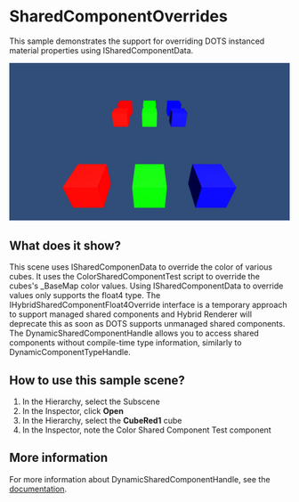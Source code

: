 # SharedComponentOverrides

This sample demonstrates the support for overriding DOTS instanced material properties using ISharedComponentData.

<img src="../../../READMEimages/SharedComponentOverrides.PNG" width="600">

## What does it show?

This scene uses ISharedComponenData to override the color of various cubes. It uses the ColorSharedComponentTest script to override the cubes's _BaseMap color values.
Using ISharedComponentData to override values only supports the float4 type. The IHybridSharedComponentFloat4Override interface is a temporary approach to support managed shared components and Hybrid Renderer will deprecate this as soon as DOTS supports unmanaged shared components.
The DynamicSharedComponentHandle allows you to access shared components without compile-time type information, similarly to DynamicComponentTypeHandle.

## How to use this sample scene?

1. In the Hierarchy, select the Subscene
2. In the Inspector, click **Open**
3. In the Hierarchy, select the **CubeRed1** cube
4. In the Inspector, note the Color Shared Component Test component

## More information

For more information about DynamicSharedComponentHandle, see the [documentation](https://docs.unity3d.com/Packages/com.unity.rendering.hybrid@latest/index.html).
